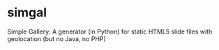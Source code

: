 # simgal
Simple Gallery: A generator (in Python) for static HTML5 slide files with geolocation (but no Java, no PHP)
